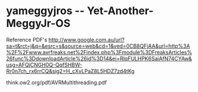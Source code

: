 # yameggyjros -- Yet-Another-MeggyJr-OS
Reference PDF's
http://www.google.com.au/url?sa=t&rct=j&q=&esrc=s&source=web&cd=1&ved=0CB8QFjAA&url=http%3A%2F%2Fwww.avrfreaks.net%2Findex.php%3Fmodule%3DFreaksArticles%26func%3DdownloadArticle%26id%3D14&ei=RlqFULHPK6SaiAfN74CYAw&usg=AFQjCNGH0Q-QqfSHBW-Rr0n7ch_rx6rrCQ&sig2=H_cXvLPaZ8L5HDZ7zd4tKg

think.ow2.org/pdf/AVRMultithreading.pdf
